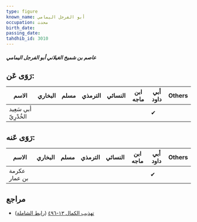 ```yaml
---
type: figure
known_name: أبو الفرجل اليمامي
occupation: محدث
birth_date:
passing_date:
tahdhib_id: 3010
---
```

##### عاصم بن شميخ الغيلاني أبو الفرجل اليمامي

## رَوَى عَن:
| الاسم                 | البخاري | مسلم | الترمذي | النسائي | ابن ماجه | أبي داود | Others |
| --------------------- | ------- | ---- | ------- | ------- | -------- | -------- | ------ |
| أبي سَعِيد الخُدْرِيّ |         |      |         |         |          | ✔        |        |
## رَوَى عَنه:
| الاسم         | البخاري | مسلم | الترمذي | النسائي | ابن ماجه | أبي داود | Others |
| ------------- | ------- | ---- | ------- | ------- | -------- | -------- | ------ |
| عكرمة بن عمار |         |      |         |         |          | ✔        |        |
## مراجع
- [تهذيب الكمال ١٣-٤٩٦](obsidian://open?vault=Tahdhib-al-Kamal&file=Figures/٣٠١٠-عاصم%20بن%20شميخ%20الغيلاني%20أبو%20الفرجل%20اليمامي) ([رابط الشاملة](https://shamela.ws/book/3722/6877))
